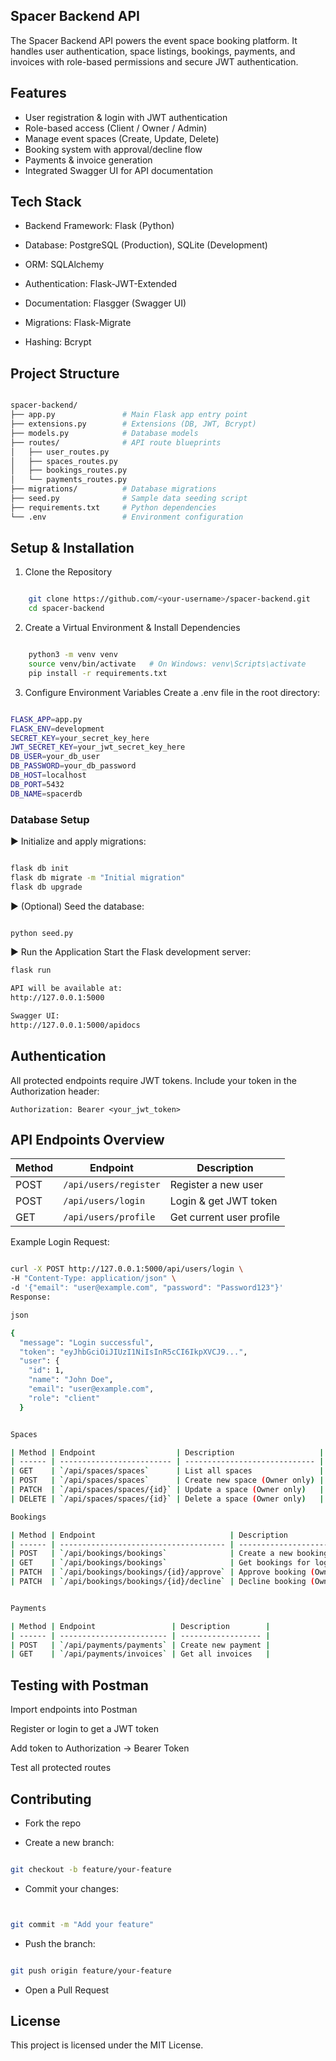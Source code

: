 ## Spacer Backend API
The Spacer Backend API powers the event space booking platform. It handles user authentication, space listings, bookings, payments, and invoices with role-based permissions and secure JWT authentication.

## Features
- User registration & login with JWT authentication
- Role-based access (Client / Owner / Admin)
- Manage event spaces (Create, Update, Delete)
- Booking system with approval/decline flow
- Payments & invoice generation
- Integrated Swagger UI for API documentation

## Tech Stack
- Backend Framework: Flask (Python)

- Database: PostgreSQL (Production), SQLite (Development)

- ORM: SQLAlchemy

- Authentication: Flask-JWT-Extended

- Documentation: Flasgger (Swagger UI)

- Migrations: Flask-Migrate

- Hashing: Bcrypt

## Project Structure
```bash

spacer-backend/
├── app.py               # Main Flask app entry point
├── extensions.py        # Extensions (DB, JWT, Bcrypt)
├── models.py            # Database models
├── routes/              # API route blueprints
│   ├── user_routes.py
│   ├── spaces_routes.py
│   ├── bookings_routes.py
│   └── payments_routes.py
├── migrations/          # Database migrations
├── seed.py              # Sample data seeding script
├── requirements.txt     # Python dependencies
└── .env                 # Environment configuration
```
## Setup & Installation
1. Clone the Repository
```bash

    git clone https://github.com/<your-username>/spacer-backend.git
    cd spacer-backend
```
2. Create a Virtual Environment & Install Dependencies
```bash

    python3 -m venv venv
    source venv/bin/activate   # On Windows: venv\Scripts\activate
    pip install -r requirements.txt
```
3. Configure Environment Variables
  Create a .env file in the root directory:
```bash

FLASK_APP=app.py
FLASK_ENV=development
SECRET_KEY=your_secret_key_here
JWT_SECRET_KEY=your_jwt_secret_key_here
DB_USER=your_db_user
DB_PASSWORD=your_db_password
DB_HOST=localhost
DB_PORT=5432
DB_NAME=spacerdb
```
### Database Setup
▶️ Initialize and apply migrations:

```bash

flask db init
flask db migrate -m "Initial migration"
flask db upgrade
```
▶️ (Optional) Seed the database:

```bash

python seed.py
```
▶️ Run the Application
Start the Flask development server:

```bash
flask run

API will be available at:
http://127.0.0.1:5000

Swagger UI:
http://127.0.0.1:5000/apidocs
```

## Authentication
All protected endpoints require JWT tokens.
Include your token in the Authorization header:


    Authorization: Bearer <your_jwt_token>
## API Endpoints Overview
| Method | Endpoint              | Description              |
| ------ | --------------------- | ------------------------ |
| POST   | `/api/users/register` | Register a new user      |
| POST   | `/api/users/login`    | Login & get JWT token    |
| GET    | `/api/users/profile`  | Get current user profile |

Example Login Request:

```bash

curl -X POST http://127.0.0.1:5000/api/users/login \
-H "Content-Type: application/json" \
-d '{"email": "user@example.com", "password": "Password123"}'
Response:

json

{
  "message": "Login successful",
  "token": "eyJhbGciOiJIUzI1NiIsInR5cCI6IkpXVCJ9...",
  "user": {
    "id": 1,
    "name": "John Doe",
    "email": "user@example.com",
    "role": "client"
  }


Spaces

| Method | Endpoint                  | Description                   |
| ------ | ------------------------- | ----------------------------- |
| GET    | `/api/spaces/spaces`      | List all spaces               |
| POST   | `/api/spaces/spaces`      | Create new space (Owner only) |
| PATCH  | `/api/spaces/spaces/{id}` | Update a space (Owner only)   |
| DELETE | `/api/spaces/spaces/{id}` | Delete a space (Owner only)   |

Bookings

| Method | Endpoint                              | Description                       |
| ------ | ------------------------------------- | --------------------------------- |
| POST   | `/api/bookings/bookings`              | Create a new booking              |
| GET    | `/api/bookings/bookings`              | Get bookings for logged-in client |
| PATCH  | `/api/bookings/bookings/{id}/approve` | Approve booking (Owner only)      |
| PATCH  | `/api/bookings/bookings/{id}/decline` | Decline booking (Owner only)      |


Payments

| Method | Endpoint                 | Description        |
| ------ | ------------------------ | ------------------ |
| POST   | `/api/payments/payments` | Create new payment |
| GET    | `/api/payments/invoices` | Get all invoices   |
```

## Testing with Postman
Import endpoints into Postman

Register or login to get a JWT token

Add token to Authorization → Bearer Token

Test all protected routes


## Contributing
- Fork the repo

- Create a new branch:

```bash

git checkout -b feature/your-feature
```
- Commit your changes:

```bash


git commit -m "Add your feature"
```
- Push the branch:

```bash

git push origin feature/your-feature
```
- Open a Pull Request 

## License
This project is licensed under the MIT License.
